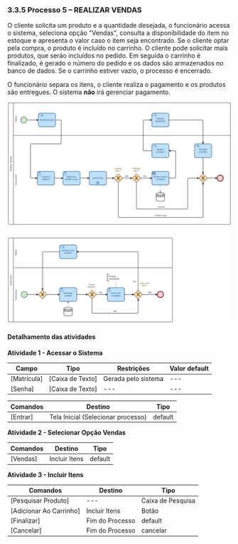 ### 3.3.5 Processo 5 – REALIZAR VENDAS

O cliente solicita um produto e a quantidade desejada, o funcionário acessa o sistema, seleciona opção "Vendas", consulta a disponibilidade do item no estoque e apresenta o valor caso o item seja encontrado. Se o cliente optar pela compra, o produto é incluído no carrinho. O cliente pode solicitar mais produtos, que serão incluídos no pedido. Em seguida o carrinho é finalizado, é gerado o número do pedido e os dados são armazenados no banco de dados. Se o carrinho estiver vazio, o processo é encerrado.

O funcionário separa os itens, o cliente realiza o pagamento e os produtos são entregues. O sistema **não** irá gerenciar pagamento.

![Realizar Vendas](../images/05-realizar-vendas.png "Realizar Vendas.")

#### Detalhamento das atividades

**Atividade 1 - Acessar o Sistema**

| **Campo**       | **Tipo**         | **Restrições**      | **Valor default** |
| ---             | ---              | ---                 | ---               |
| [Matrícula]     | [Caixa de Texto] | Gerada pelo sistema | ---     |
| [Senha]         | [Caixa de Texto] | --- | ---     |

| **Comandos**    |  **Destino**     | **Tipo**                 |
| ---             | ---              | ---                      |
| [Entrar]        | Tela Inicial (Selecionar processo)     | default      |


**Atividade 2 - Selecionar Opção Vendas**

| **Comandos**         |  **Destino**                   | **Tipo**            |
| ---                  | ---                            | ---                 |
| [Vendas]           | Incluir Itens | default  |


**Atividade 3 - Incluir Itens**

| **Comandos**         |  **Destino**                   | **Tipo**            |
| ---                  | ---                            | ---                 |
| [Pesquisar Produto]  | ---                            |  Caixa de Pesquisa  |
| [Adicionar Ao Carrinho]  | Incluir Itens                  | Botão |
| [Finalizar]          | Fim do Processo                |  default           |
| [Cancelar]           | Fim do Processo                |  cancelar           |
